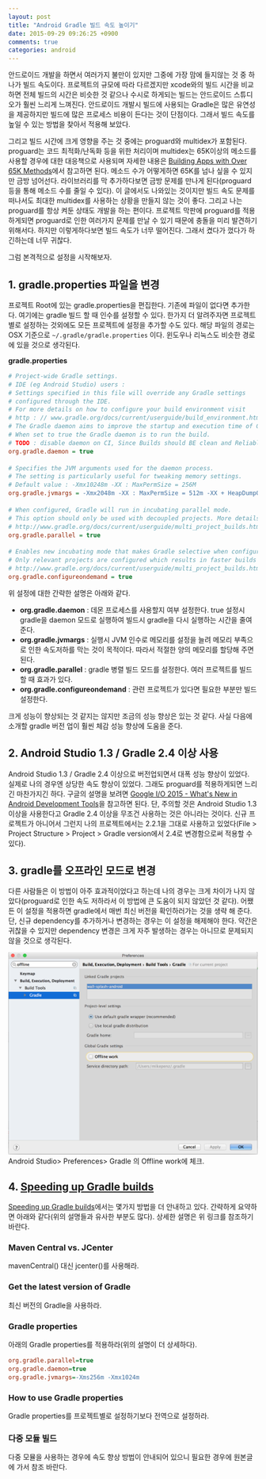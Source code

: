 ```yaml
---
layout: post
title: "Android Gradle 빌드 속도 높이기"
date: 2015-09-29 09:26:25 +0900
comments: true
categories: android
---
```


안드로이드 개발을 하면서 여러가지 불만이 있지만 그중에 가장 맘에 들지않는 것 중 하나가 빌드 속도이다. 프로젝트의 규모에 따라 다르겠지만 xcode와의 빌드 시간을 비교하면 전체 빌드의 시간은 비슷한 것 같으나 수시로 하게되는 빌드는 안드로이드 스튜디오가 훨씬 느리게 느껴진다. 안드로이드 개발시 빌드에 사용되는 Gradle은 많은 유연성을 제공하지만 빌드에 많은 프로세스 비용이 든다는 것이 단점이다. 그래서 빌드 속도를 높일 수 있는 방법을 찾아서 적용해 보았다.

그리고 빌드 시간에 크게 영향을 주는 것 중에는 proguard와 multidex가 포함된다. proguard는 코드 최적화/난독화 등을 위한 처리이며 multidex는 65K이상의 메소드를 사용할 경우에 대한 대응책으로 사용되며 자세한 내용은 [Building Apps with Over 65K Methods](https://developer.android.com/intl/ko/tools/building/multidex.html)에서 참고하면 된다. 메소드 수가 어떻게하면 65K를 넘나 싶을 수 있지만 금방 넘어선다. 라이브러리를 막 추가하다보면 금방 문제를 만나게 된다(proguard 등을 통해 메소드 수를 줄일 수 있다). 이 글에서도 나와있는 것이지만 빌드 속도 문제를 떠나서도 최대한 multidex를 사용하는 상황을 만들지 않는 것이 좋다. 그리고 나는 proguard를 항상 켜둔 상태도 개발을 하는 편이다. 프로젝트 막판에 proguard를 적용하게되면 proguard로 인한 여러가지 문제를 만날 수 있기 때문에 충돌을 미리 발견하기 위해서다. 하지만 이렇게하다보면 빌드 속도가 너무 떨어진다. 그래서 켰다가 껐다가 하긴하는데 너무 귀찮다.

그럼 본격적으로 설정을 시작해보자.

## 1. gradle.properties 파일을 변경

프로젝트 Root에 있는 gradle.properties을 편집한다. 기존에 파일이 없다면 추가한다. 여기에는 gradle 빌드 할 때 인수를 설정할 수 있다.
한가지 더 알려주자면 프로젝트별로 설정하는 것외에도 모든 프로젝트에 설정을 추가할 수도 있다. 해당 파일의 경로는 OSX 기준으로 `~/.gradle/gradle.properties` 이다. 윈도우나 리눅스도 비슷한 경로에 있을 것으로 생각된다.

**gradle.properties**

```ini
# Project-wide Gradle settings.
# IDE (eg Android Studio) users :
# Settings specified in this file will override any Gradle settings
# configured through the IDE.
# For more details on how to configure your build environment visit
# http : // www.gradle.org/docs/current/userguide/build_environment.html
# The Gradle daemon aims to improve the startup and execution time of Gradle.
# When set to true the Gradle daemon is to run the build.
# TODO : disable daemon on CI, Since Builds should BE clean and Reliable on servers
org.gradle.daemon = true

# Specifies the JVM arguments used for the daemon process.
# The setting is particularly useful for tweaking memory settings.
# Default value : -Xmx10248m -XX : MaxPermSize = 256M
org.gradle.jvmargs = -Xmx2048m -XX : MaxPermSize = 512m -XX + HeapDumpOnOutOfMemoryError -Dfile.encoding = UTF-8

# When configured, Gradle will run in incubating parallel mode.
# This option should only be used with decoupled projects. More details, visit
# http://www.gradle.org/docs/current/userguide/multi_project_builds.html#sec : decoupled_projects
org.gradle.parallel = true

# Enables new incubating mode that makes Gradle selective when configuring projects.
# Only relevant projects are configured which results in faster builds for large multi-projects.
# http://www.gradle.org/docs/current/userguide/multi_project_builds.html #sec : configuration_on_demand
org.gradle.configureondemand = true
```

위 설정에 대한 간략한 설명은 아래와 같다.

* **org.gradle.daemon** : 데몬 프로세스를 사용할지 여부 설정한다. true 설정시 gradle을 daemon 모드로 실행하여 빌드시 gradle을 다시 실행하는 시간을 줄여준다.
* **org.gradle.jvmargs** : 실행시 JVM 인수로 메모리를 설정을 늘려 메모리 부족으로 인한 속도저하를 막는 것이 목적이다. 따라서 적절한 양의 메모리를 할당해 주면 된다.
* **org.gradle.parallel** : gradle 병렬 빌드 모드를 설정한다. 여러 프로젝트를 빌드 할 때 효과가 있다.
* **org.gradle.configureondemand** : 관련 프로젝트가 있다면 필요한 부분만 빌드 설정한다.

크게 성능이 향상되는 것 같지는 않지만 조금의 성능 향상은 있는 것 같다. 사실 다음에 소개할 gradle 버전 업이 훨씬 체감 성능 향상에 도움을 준다.

## 2. Android Studio 1.3 / Gradle 2.4 이상 사용

Android Studio 1.3 / Gradle 2.4 이상으로 버전업되면서 대폭 성능 향상이 있었다. 실제로 나의 경우엔 상당한 속도 향상이 있었다. 그래도 proguard를 적용하게되면 느리긴 마찬가지긴 하다.
구글의 설명을 보려면 [Google I/O 2015 - What's New in Android Development Tools](https://www.youtube.com/watch?t=502&v=f7ihSQ44WO0)을 참고하면 된다. 단, 주의할 것은 Android Studio 1.3 이상을 사용한다고 Gradle 2.4 이상을 무조건 사용하는 것은 아니라는 것이다. 신규 프로젝트가 아니어서 그런지 나의 프로젝트에서는 2.2.1을 그대로 사용하고 있었다(File > Project Structure > Project > Gradle version에서 2.4로 변경함으로써 적용할 수 있다).

## 3. gradle를 오프라인 모드로 변경

다른 사람들은 이 방법이 아주 효과적이었다고 하는데 나의 경우는 크게 차이가 나지 않았다(proguard로 인한 속도 저하라서 이 방법에 큰 도움이 되지 않았던 것 같다). 어쨌든 이 설정을 적용하면 gradle에서 매번 최신 버전을 확인하러가는 것을 생략 해 준다. 단, 신규 dependency를 추가하거나 변경하는 경우는 이 설정을 해제해야 한다. 약간은 귀찮을 수 있지만 dependency 변경은 크게 자주 발생하는 경우는 아니므로 문제되지 않을 것으로 생각된다.

![Offline work](/img/2015-09-29-android-gradle-builds-speed-up-1.png)
Android Studio> Preferences> Gradle 의 Offline work에 체크.

## 4. [Speeding up Gradle builds](http://kevinpelgrims.com/blog/2015/06/11/speeding-up-your-gradle-builds/)

[Speeding up Gradle builds](http://kevinpelgrims.com/blog/2015/06/11/speeding-up-your-gradle-builds/)에서는 몇가지 방법을 더 안내하고 있다. 간략하게 요약하면 아래와 같다(위의 설명들과 유사한 부분도 많다). 상세한 설명은 위 링크를 참조하기 바란다.

### Maven Central vs. JCenter

mavenCentral() 대신 jcenter()를 사용해라.

### Get the latest version of Gradle

최신 버전의 Gradle을 사용하라.

### Gradle properties

아래의 Gradle properties를 적용하라(위의 설명이 더 상세하다).
```ini
org.gradle.parallel=true
org.gradle.daemon=true
org.gradle.jvmargs=-Xms256m -Xmx1024m
```

### How to use Gradle properties

Gradle properties를 프로젝트별로 설정하기보다 전역으로 설정하라.

### 다중 모듈 빌드

다중 모뮬을 사용하는 경우에 속도 향상 방법이 안내되어 있으니 필요한 경우에 원본글에 가서 참조 바란다.
